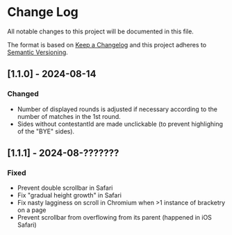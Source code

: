 # Change Log
All notable changes to this project will be documented in this file.
 
The format is based on [Keep a Changelog](http://keepachangelog.com/)
and this project adheres to [Semantic Versioning](http://semver.org/).
 
## [1.1.0] - 2024-08-14

### Changed

- Number of displayed rounds is adjusted if necessary according to the number of matches in the 1st round.
- Sides without contestantId are made unclickable (to prevent highlighing of the "BYE" sides).

## [1.1.1] - 2024-08-???????

### Fixed

- Prevent double scrollbar in Safari
- Fix "gradual height growth" in Safari
- Fix nasty lagginess on scroll in Chromium when >1 instance of bracketry on a page
- Prevent scrollbar from overflowing from its parent (happened in iOS Safari)
